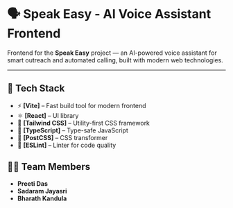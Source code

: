 # 🗣️ Speak Easy - AI Voice Assistant Frontend

Frontend for the **Speak Easy** project — an AI-powered voice assistant for smart outreach and automated calling, built with modern web technologies.

---

## 🚀 Tech Stack

- ⚡ **[Vite]** – Fast build tool for modern frontend
- ⚛️ **[React]** – UI library
- 💨 **[Tailwind CSS]** – Utility-first CSS framework
- 🦺 **[TypeScript]** – Type-safe JavaScript
- 🎨 **[PostCSS]** – CSS transformer
- 📏 **[ESLint]** – Linter for code quality

## 👨‍💻 Team Members

- **Preeti Das**
- **Sadaram Jayasri**
- **Bharath Kandula**

